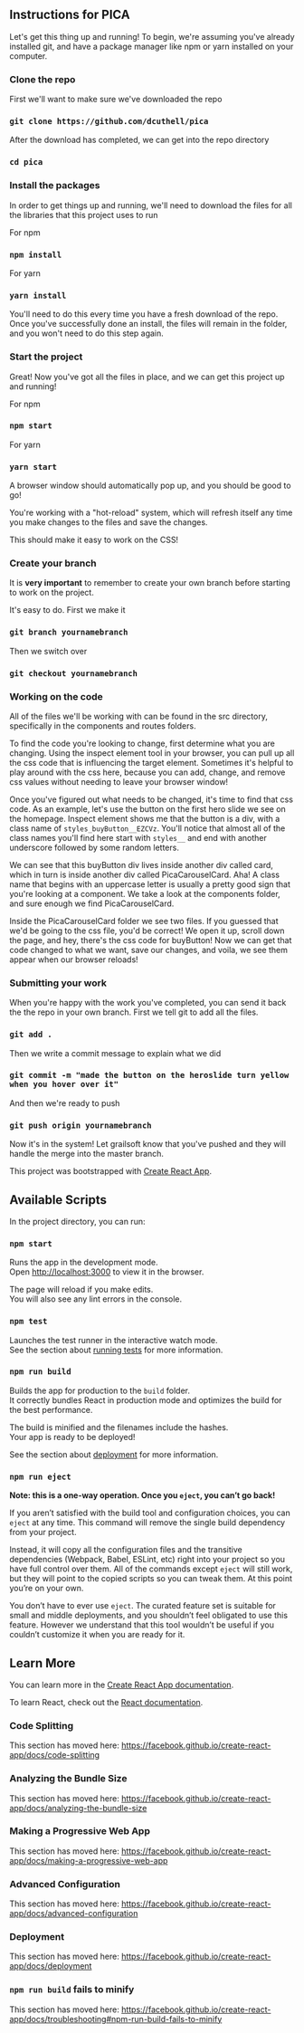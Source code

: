 ## Instructions for PICA
Let's get this thing up and running! To begin, we're assuming you've already installed git, and have a package manager like npm or yarn installed on your computer.

### Clone the repo
First we'll want to make sure we've downloaded the repo

### `git clone https://github.com/dcuthell/pica`
After the download has completed, we can get into the repo directory

### `cd pica`

### Install the packages
In order to get things up and running, we'll need to download the files for all the libraries that this project uses to run

For npm
### `npm install`

For yarn
### `yarn install`

You'll need to do this every time you have a fresh download of the repo. Once you've successfully done an install, the files will remain in the folder, and you won't need to do this step again.

### Start the project
Great! Now you've got all the files in place, and we can get this project up and running!

For npm
### `npm start`

For yarn
### `yarn start`

A browser window should automatically pop up, and you should be good to go!<br>

You're working with a "hot-reload" system, which will refresh itself any time you make changes to the files and save the changes.<br>

This should make it easy to work on the CSS!

### Create your branch
It is **very important** to remember to create your own branch before starting to work on the project.<br>

It's easy to do. First we make it

### `git branch yournamebranch`

Then we switch over

### `git checkout yournamebranch`

### Working on the code
All of the files we'll be working with can be found in the src directory, specifically in the components and routes folders.<br>

To find the code you're looking to change, first determine what you are changing. Using the inspect element tool in your browser, you can pull up all the css code that is influencing the target element. Sometimes it's helpful to play around with the css here, because you can add, change, and remove css values without needing to leave your browser window!<br>

Once you've figured out what needs to be changed, it's time to find that css code. As an example, let's use the button on the first hero slide we see on the homepage. Inspect element shows me that the button is a div, with a class name of `styles_buyButton__EZCVz`.
You'll notice that almost all of the class names you'll find here start with `styles__` and end with another underscore followed by some random letters.<br>

We can see that this buyButton div lives inside another div called card, which in turn is inside another div called PicaCarouselCard. Aha! A class name that begins with an uppercase letter is usually a pretty good sign that you're looking at a component. We take a look at the components folder, and sure enough we find PicaCarouselCard.<br>

Inside the PicaCarouselCard folder we see two files. If you guessed that we'd be going to the css file, you'd be correct! We open it up, scroll down the page, and hey, there's the css code for buyButton! Now we can get that code changed to what we want, save our changes, and voila, we see them appear when our browser reloads!

### Submitting your work
When you're happy with the work you've completed, you can send it back the the repo in your own branch. First we tell git to add all the files.

### `git add .`

Then we write a commit message to explain what we did

### `git commit -m "made the button on the heroslide turn yellow when you hover over it"`

And then we're ready to push

### `git push origin yournamebranch`

Now it's in the system! Let grailsoft know that you've pushed and they will handle the merge into the master branch.<br>



This project was bootstrapped with [Create React App](https://github.com/facebook/create-react-app).

## Available Scripts

In the project directory, you can run:

### `npm start`

Runs the app in the development mode.<br>
Open [http://localhost:3000](http://localhost:3000) to view it in the browser.

The page will reload if you make edits.<br>
You will also see any lint errors in the console.

### `npm test`

Launches the test runner in the interactive watch mode.<br>
See the section about [running tests](https://facebook.github.io/create-react-app/docs/running-tests) for more information.

### `npm run build`

Builds the app for production to the `build` folder.<br>
It correctly bundles React in production mode and optimizes the build for the best performance.

The build is minified and the filenames include the hashes.<br>
Your app is ready to be deployed!

See the section about [deployment](https://facebook.github.io/create-react-app/docs/deployment) for more information.

### `npm run eject`

**Note: this is a one-way operation. Once you `eject`, you can’t go back!**

If you aren’t satisfied with the build tool and configuration choices, you can `eject` at any time. This command will remove the single build dependency from your project.

Instead, it will copy all the configuration files and the transitive dependencies (Webpack, Babel, ESLint, etc) right into your project so you have full control over them. All of the commands except `eject` will still work, but they will point to the copied scripts so you can tweak them. At this point you’re on your own.

You don’t have to ever use `eject`. The curated feature set is suitable for small and middle deployments, and you shouldn’t feel obligated to use this feature. However we understand that this tool wouldn’t be useful if you couldn’t customize it when you are ready for it.

## Learn More

You can learn more in the [Create React App documentation](https://facebook.github.io/create-react-app/docs/getting-started).

To learn React, check out the [React documentation](https://reactjs.org/).

### Code Splitting

This section has moved here: https://facebook.github.io/create-react-app/docs/code-splitting

### Analyzing the Bundle Size

This section has moved here: https://facebook.github.io/create-react-app/docs/analyzing-the-bundle-size

### Making a Progressive Web App

This section has moved here: https://facebook.github.io/create-react-app/docs/making-a-progressive-web-app

### Advanced Configuration

This section has moved here: https://facebook.github.io/create-react-app/docs/advanced-configuration

### Deployment

This section has moved here: https://facebook.github.io/create-react-app/docs/deployment

### `npm run build` fails to minify

This section has moved here: https://facebook.github.io/create-react-app/docs/troubleshooting#npm-run-build-fails-to-minify

